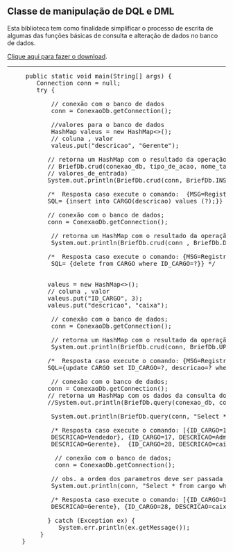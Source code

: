 <h2>Classe de manipulação de DQL e DML</h2>

<p> Esta biblioteca tem como finalidade simplificar o processo de escrita de algumas das funções básicas de consulta e alteração de dados no banco de dados. </p>
<p><a href="https://github.com/wellingtonsluzhotmailcom/BriefDb/raw/master/BriefDb.jar" download="download"> Clique aqui para fazer o download</a>. </p>
<hr />

<pre>
     public static void main(String[] args) {
        Connection conn = null; 
        try {

            // conexão com o banco de dados
            conn = ConexaoDb.getConnection(); 

            //valores para o banco de dados
            HashMap<Object, Object> valeus = new HashMap<>();
            // coluna , valor
            valeus.put("descricao", "Gerente");

           // retorna um HashMap com o resultado da operação do insert
           // BriefDb.crud(conexao_db, tipo_de_acao, nome_tabela, nome_chave_primaria, valor_chave_primaria, 
           // valores_de_entrada)
           System.out.println(BriefDb.crud(conn, BriefDb.INSERT, "CARGO", null, null, valeus));
   
           /*  Resposta caso execute o comando:  {MSG=Registro Nº.27 cadastrado com sucesso, STATUS=true, PRIMARY_KEY=27, 
           SQL= {insert into CARGO(descricao) values (?);}} */

           // conexão com o banco de dados;           
           conn = ConexaoDb.getConnection(); 
         
            // retorna um HashMap com o resultado da operação de delete
            System.out.println(BriefDb.crud(conn , BriefDb.DELETE, "CARGO", "ID_CARGO", 26, null));
        
           /*  Resposta caso execute o comando: {MSG=Registro Nº.26 removido com sucesso, STATUS=true, PRIMARY_KEY=26, 
            SQL= {delete from CARGO where ID_CARGO=?}} */


           valeus = new HashMap<>();
           // coluna , valor
           valeus.put("ID_CARGO", 3);
           valeus.put("descricao", "caixa");

            // conexão com o banco de dados;
            conn = ConexaoDb.getConnection(); 
            
            // retorna um HashMap com o resultado da operação de update
            System.out.println(BriefDb.crud(conn, BriefDb.UPDATE, "CARGO", "ID_CARGO", 27, valeus ));

           /*  Resposta caso execute o comando: {MSG=Registro Nº.27 atualizado com sucesso, STATUS=true, PRIMARY_KEY=27, 
           SQL={update CARGO set ID_CARGO=?, descricao=? where ID_CARGO=?}} */
         
            // conexão com o banco de dados;
           conn = ConexaoDb.getConnection(); 
           // retorna um HashMap com os dados da consulta do banco de dados
           //System.out.println(BriefDb.query(conexao_db, consulta_sql, paramentros_de_consulta ));
        
            System.out.println(BriefDb.query(conn, "Select * from cargo ", null));

            /* Resposta caso execute o comando: [{ID_CARGO=11, DESCRICAO=Frente de caixa}, {ID_CARGO=14, 
            DESCRICAO=Vendedor}, {ID_CARGO=17, DESCRICAO=Administrador}, {ID_CARGO=2, DESCRICAO=Repositor}, {ID_CARGO=1, 
            DESCRICAO=Gerente},  {ID_CARGO=28, DESCRICAO=caixa}, {ID_CARGO=3, DESCRICAO=caixa}] */

             // conexão com o banco de dados; 
             conn = ConexaoDb.getConnection();

            // obs. a ordem dos parametros deve ser passada conforme a referencia na consulta sql
            System.out.println(conn, "Select * from cargo where id_cargo=? or descricao like ? ", 1, "%ixa"));

            /* Resposta caso execute o comando: [{ID_CARGO=11, DESCRICAO=Frente de caixa}, {ID_CARGO=1, 
            DESCRICAO=Gerente}, {ID_CARGO=28, DESCRICAO=caixa}, {ID_CARGO=3, DESCRICAO=caixa}] */

           } catch (Exception ex) {
              System.err.println(ex.getMessage());
         }
    }
</pre>
